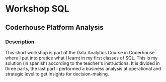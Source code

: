 # Workshop SQL

## Coderhouse Platform Analysis

### Description
This short workshop is part of the Data Analytics Course in Coderhouse where I put into pratice what I learnt in my first classes of SQL. This is my solution (in spanish) according to the teacher's instructions. It is divided in three parts, the last part I performed a business analysis at operational and strategic level to get insights for decision-making.

